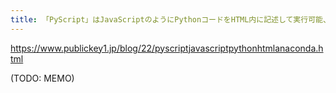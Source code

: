 ```yaml
---
title: 「PyScript」はJavaScriptのようにPythonコードをHTML内に記述して実行可能、Anacondaがオープンソースで公開 － Publickey
---
```


https://www.publickey1.jp/blog/22/pyscriptjavascriptpythonhtmlanaconda.html

(TODO: MEMO)

